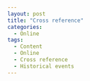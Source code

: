 ```yaml
---
layout: post
title: "Cross reference"
categories:
  - Online
tags:
  - Content
  - Online
  - Cross reference
  - Historical events
---
```

